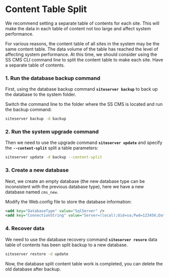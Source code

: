 # Content Table Split

We recommend setting a separate table of contents for each site. This will make the data in each table of content not too large and affect system performance.

For various reasons, the content table of all sites in the system may be the same content table. The data volume of the table has reached the level of affecting system performance. At this time, we should consider using the SS CMS CLI command line to split the content table to make each site. Have a separate table of contents.

### 1. Run the database backup command

First, using the database backup command **`siteserver backup`** to back up the database to the system folder.

Switch the command line to the folder where the SS CMS is located and run the backup command:

``` sh
siteserver backup -d backup
```

### 2. Run the system upgrade command

Then we need to use the upgrade command **`siteserver update`** and specify the **`--content-split`** split a table parameters:

``` sh
siteserver update -d backup --content-split
```

### 3. Create a new database

Next, we create an empty database (the new database type can be inconsistent with the previous database type), here we have a new database named `cms_new`.

Modify the Web.config file to store the database information:

``` xml
<add key="DatabaseType" value="SqlServer" />
<add key="ConnectionString" value="Server=(local);Uid=sa;Pwd=123456;Database=cms_new;" />
```

### 4. Recover data

We need to use the database recovery command **`siteserver resore`** data table of contents has been split backup to a new database.

``` sh
siteserver restore -d update
```

Now, the database split content table work is completed, you can delete the old database after backup.